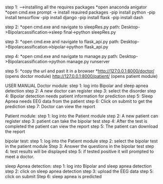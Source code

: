 step 1:
-->installing all the requires packages
*open anaconda anigator
*open cmd.exe prompt
-> 	install reauired packages
		-pip install python
		-pip install tensorflow
		-pip install django
		-pip install flask
		-pip install dash

step 2:
*open cmd.exe and navigate to sleepRes.py
path: Desktop->Bipolarcassification->sleep final->python sleepRes.py

step 3:
*open cmd.exe and navigate to flask_api.py
path: Desktop->Bipolarcassification->bipolar->python flask_api.py

step 4:
*open cmd.exe and navigate to manage.py
path: Desktop->Bipolarcassification->python manage.py runserver

step 5:
*copy the url and past it in a browser
*http://127.0.0.1:8000/doctor/   (opens doctor module)
http://127.0.0.1:8000/patient/   (opens patient module)



USER MANUAL 
Doctor module: 
step 1: log into Bipolar and sleep apnea detection 
step 2: A new doctor can register 
step 3: select the disorder 
step 4: Bipolar detection needs patient information for prediction 
step 5: Sleep Apnea needs EEG data from the patient 
step 6: Click on submit to get the prediction 
step 7: Doctor can view the report  

Patient module: 
step 1: log into the Patient module 
step 2: A new patient can register 
step 3: patient can take the bipolar test 
step 4: After the test is completed the patient can view the report 
step 5: The patient can download the report

bipolar test: 
step 1: log into the Patient module 
step 2: select the bipolar test in the patient module 
Step 3: Answer the questions in the bipolar test 
step 4: test results will be displayed 
step 5: if tested positive it will prompted to meet a doctor. 

sleep Apnea detection: 
step 1: log into Bipolar and sleep apnea detection 
step 2: click on sleep apnea detection 
step 3: upload the EEG data
step 5: click on submit 
Step 6: sleep apnea is predicted
